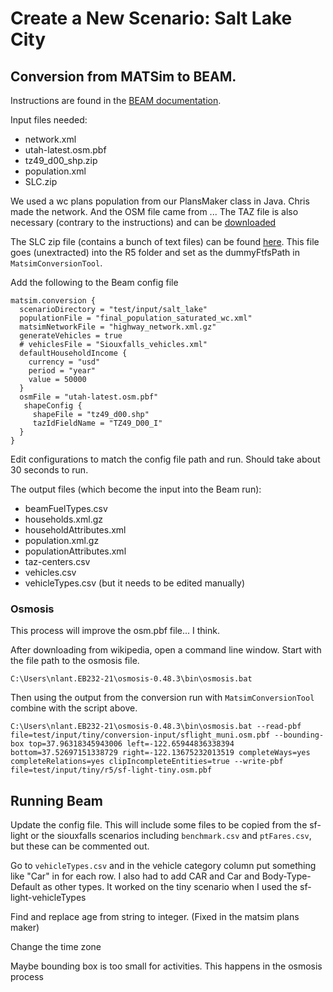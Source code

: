 <!--
This document will describe how to create the salt lake scenario in Beam.
--->

# Create a New Scenario: Salt Lake City

## Conversion from MATSim to BEAM.

Instructions are found in the [BEAM documentation](https://beam.readthedocs.io/en/latest/users.html#converting-a-matsim-scenario-to-run-with-beam).

Input files needed:
- network.xml
- utah-latest.osm.pbf
- tz49_d00_shp.zip
- population.xml
- SLC.zip

We used a wc plans population
from our PlansMaker class in Java. Chris made the network. And the OSM file
came from ... The TAZ file is also necessary (contrary to the instructions) and
can be [downloaded](https://www.census.gov/geographies/mapping-files/2000/geo/carto-boundary-file.html)

The SLC zip file (contains a bunch of text files) can be found [here](https://github.com/tscore-utc/scenarios/tree/main/slc-tscore/input/r5).
This file goes (unextracted) into the R5 folder and set as the dummyFtfsPath
in `MatsimConversionTool`.

Add the following to the Beam config file

```
matsim.conversion {
  scenarioDirectory = "test/input/salt_lake"
  populationFile = "final_population_saturated_wc.xml"
  matsimNetworkFile = "highway_network.xml.gz"
  generateVehicles = true
  # vehiclesFile = "Siouxfalls_vehicles.xml"
  defaultHouseholdIncome {
    currency = "usd"
    period = "year"
    value = 50000
  }
  osmFile = "utah-latest.osm.pbf"
   shapeConfig {
     shapeFile = "tz49_d00.shp"
     tazIdFieldName = "TZ49_D00_I"
  }
}
```
Edit configurations to match the config file path and run. Should take about
30 seconds to run.

The output files (which become the input into the Beam run):
- beamFuelTypes.csv
- households.xml.gz
- householdAttributes.xml
- population.xml.gz
- populationAttributes.xml
- taz-centers.csv
- vehicles.csv
- vehicleTypes.csv (but it needs to be edited manually)


### Osmosis
This process will improve the osm.pbf file... I think.

After downloading from wikipedia, open a command line window.
Start with the file path to the osmosis file.
```
C:\Users\nlant.EB232-21\osmosis-0.48.3\bin\osmosis.bat
```

Then using the output from the conversion run with `MatsimConversionTool` combine
with the script above.
```
C:\Users\nlant.EB232-21\osmosis-0.48.3\bin\osmosis.bat --read-pbf file=test/input/tiny/conversion-input/sflight_muni.osm.pbf --bounding-box top=37.96318345943006 left=-122.65944836338394 bottom=37.52697151338729 right=-122.13675232013519 completeWays=yes completeRelations=yes clipIncompleteEntities=true --write-pbf file=test/input/tiny/r5/sf-light-tiny.osm.pbf
```


## Running Beam

Update the config file. This will include some files to be copied from the
sf-light or the siouxfalls scenarios including `benchmark.csv` and `ptFares.csv`,
but these can be commented out. 

Go to `vehicleTypes.csv` and in the vehicle category column put something like
"Car" in for each row. I also had to add CAR and Car and Body-Type-Default as
other types. It worked on the tiny scenario when I used the sf-light-vehicleTypes


Find and replace age from string to integer. (Fixed in the matsim plans maker)

Change the time zone

Maybe bounding box is too small for activities. This happens in the osmosis process
